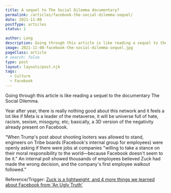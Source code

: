 ```yaml
---
title: A sequel to The Social Dilemma documentary?
permalink: /articles/facebook-the-social-dilemma-sequel/
date: 2021-11-08
postType: articles
status: 1

author: Long
description: Going through this article is like reading a sequel to the documentary The Social Dilemma.
image: 2021-11-08-facebook-the-social-dilemma-sequel.jpg
pageClass: article
# search: false
type: post
layout: layouts/post.njk
tags:
  - Culture
  - Facebook
---
```


Going through this article is like reading a sequel to the documentary The Social Dilemma.

Year after year, there is really nothing good about this network and it feels a lot like if Meta is a leader of the metaverse, it will be universe full of hate, racism, sexism, misogyny, etc; basically, a 3D version of the negativity already present on Facebook.

“When Trump's post about shooting looters was allowed to stand, engineers on Tribe boards (Facebook's internal group for employees) were openly asking if there were jobs at companies "willing to take a stance on their moral responsibility to the world—because Facebook doesn't seem to be it." An internal poll showed thousands of employees believed Zuck had made the wrong decision, and the company's first employee walkout followed.”

Reference/Trigger: <a href="https://mashable.com/article/facebook-ugly-truth-book" target="_blank">Zuck is a lightweight, and 4 more things we learned about Facebook from 'An Ugly Truth'</a>

